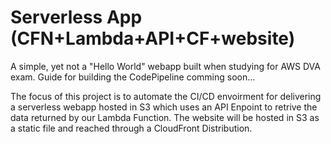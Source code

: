 # Serverless App (CFN+Lambda+API+CF+website)
A simple, yet not a "Hello World" webapp built when studying for AWS DVA exam. Guide for building the CodePipeline comming soon...

The focus of this project is to automate the CI/CD envoirment for delivering a serverless webapp hosted in S3 which uses an API Enpoint to retrive the data returned by our Lambda Function. The website will be hosted in S3 as a static file and reached through a CloudFront Distribution.
